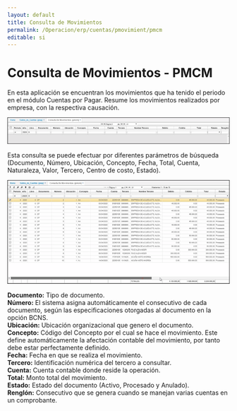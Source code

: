 ```yaml
---
layout: default
title: Consulta de Movimientos
permalink: /Operacion/erp/cuentas/pmovimient/pmcm
editable: si
---
```


# Consulta de Movimientos - PMCM

En esta aplicación se encuentran los movimientos que ha tenido el periodo en el módulo Cuentas por Pagar. Resume los movimientos realizados por empresa, con la respectiva causación.

![](pmcm.png)

Esta consulta se puede efectuar por diferentes parámetros de búsqueda (Documento, Número, Ubicación, Concepto, Fecha, Total, Cuenta, Naturaleza, Valor, Tercero, Centro de costo, Estado).  

![](pmcm1.png)

**Documento:** Tipo de documento.  
**Número:** El sistema asigna automáticamente el consecutivo de cada documento, según las especificaciones otorgadas al documento en la opción BCNS.  
**Ubicación:** Ubicación organizacional que genero el documento.  
**Concepto:** Código del Concepto por el cual se hace el movimiento. Este define automáticamente la afectación contable del movimiento, por tanto debe estar perfectamente definido.  
**Fecha:** Fecha en que se realiza el movimiento.  
**Tercero:** Identificación numérica del tercero a consultar.  
**Cuenta:** Cuenta contable donde reside la operación.  
**Total:** Monto total del movimiento.  
**Estado:** Estado del documento (Activo, Procesado y Anulado).  
**Renglón:** Consecutivo que se genera cuando se manejan varias cuentas en un comprobante.  







